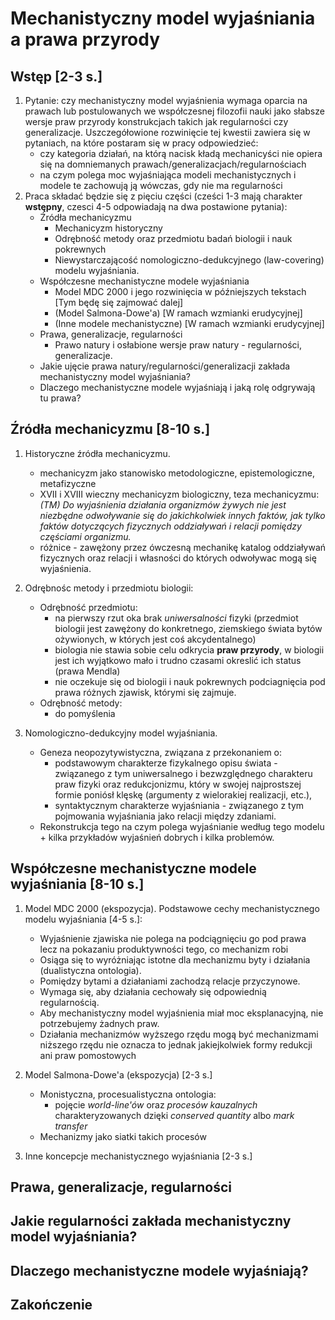 # Mechanistyczny model wyjaśniania a prawa przyrody

## Wstęp [2-3 s.]

1. Pytanie: czy mechanistyczny model wyjaśnienia wymaga oparcia na prawach lub
   postulowanych we współczesnej filozofii nauki jako słabsze wersje praw
   przyrody konstrukcjach takich jak regularności czy generalizacje.
   Uszczegółowione rozwinięcie tej kwestii zawiera się w pytaniach, na które
   postaram się w pracy odpowiedzieć:
    * czy kategoria działań, na którą nacisk kładą mechanicyści nie opiera się
      na domniemanych prawach/generalizacjach/regularnościach
    * na czym polega moc wyjaśniająca modeli mechanistycznych i modele te
      zachowują ją wówczas, gdy nie ma regularności
2. Praca składać będzie się z pięciu części (cześci 1-3 mają charakter
   **wstępny**, czesci 4-5 odpowiadają na dwa postawione pytania):
    * Źródła mechanicyzmu
        - Mechanicyzm historyczny
        - Odrębność metody oraz przedmiotu badań biologii i nauk pokrewnych
        - Niewystarczającość nomologiczno-dedukcyjnego (law-covering) modelu
          wyjaśniania.
    * Współczesne mechanistyczne modele wyjaśniania
        - Model MDC 2000 i jego rozwinięcia w późniejszych tekstach [Tym będę
          się zajmować dalej]
        - (Model Salmona-Dowe'a) [W ramach wzmianki erudycyjnej]
        - (Inne modele mechanistyczne) [W ramach wzmianki erudycyjnej]
    * Prawa, generalizacje, regularności
        - Prawo natury i osłabione wersje praw natury - regularności,
          generalizacje.
    * Jakie ujęcie prawa natury/regularności/generalizacji zakłada
      mechanistyczny model wyjaśniania?
    * Dlaczego mechanistyczne modele wyjaśniają i jaką rolę odgrywają tu prawa?

## Źródła mechanicyzmu [8-10 s.]

1. Historyczne źródła mechanicyzmu.
    * mechanicyzm jako stanowisko metodologiczne, epistemologiczne,
      metafizyczne
    * XVII i XVIII wieczny mechanicyzm biologiczny, teza mechanicyzmu: *(TM) Do
      wyjaśnienia działania organizmów żywych nie jest niezbędne odwoływanie
      się do jakichkolwiek innych faktów, jak tylko faktów dotyczących
      fizycznych oddziaływań i relacji pomiędzy częściami organizmu.*
    * różnice - zawężony przez ówczesną mechanikę katalog oddziaływań
      fizycznych oraz relacji i własności do których odwoływac mogą się
      wyjaśnienia.

2. Odrębnośc metody i przedmiotu biologii:
    * Odrębność przedmiotu:
        - na pierwszy rzut oka brak *uniwersalności* fizyki (przedmiot biologii
          jest zawężony do konkretnego, ziemskiego świata bytów ożywionych, w
          których jest coś akcydentalnego)
        - biologia nie stawia sobie celu odkrycia __praw przyrody__, w biologii
          jest ich wyjątkowo mało i trudno czasami okreslić ich status (prawa
          Mendla)
        - nie oczekuje się od biologii i nauk pokrewnych podciagnięcia pod
          prawa różnych zjawisk, którymi się zajmuje.
    * Odrębność metody:
        - do pomyślenia
3. Nomologiczno-dedukcyjny model wyjaśniania.
    * Geneza neopozytywistyczna, związana z przekonaniem o:
        * podstawowym charakterze fizykalnego opisu świata - związanego z tym
          uniwersalnego i bezwzględnego charakteru praw fizyki oraz
          redukcjonizmu, który w swojej najprostszej formie poniósł klęskę
          (argumenty z wielorakiej realizacji, etc.),
        * syntaktycznym charakterze wyjaśniania - związanego z tym pojmowania
          wyjaśniania jako relacji między zdaniami.
    * Rekonstrukcja tego na czym polega wyjaśnianie według tego modelu + kilka przykładów wyjaśnień dobrych i kilka problemów.

## Współczesne mechanistyczne modele wyjaśniania [8-10 s.]

1. Model MDC 2000 (ekspozycja). Podstawowe cechy mechanistycznego modelu wyjaśniania [4-5 s.]:
    *  Wyjaśnienie zjawiska nie polega na podciągnięciu go pod prawa lecz na
       pokazaniu produktywności tego, co mechanizm robi
    *  Osiąga się to wyróżniając istotne dla mechanizmu byty i działania
       (dualistyczna ontologia).
    *  Pomiędzy bytami a działaniami zachodzą relacje przyczynowe.
    *  Wymaga się, aby działania cechowały się odpowiednią regularnością.
    *  Aby mechanistyczny model wyjaśnienia miał moc eksplanacyjną, nie
       potrzebujemy żadnych praw.
    *  Działania mechanizmów wyższego rzędu mogą być mechanizmami niższego
       rzędu nie oznacza to jednak jakiejkolwiek formy redukcji ani praw
       pomostowych

2. Model Salmona-Dowe'a (ekspozycja) [2-3 s.]
    * Monistyczna, procesualistyczna ontologia:
        - pojęcie *world-line'ów* oraz *procesów kauzalnych* charakteryzowanych dzięki *conserved quantity* albo *mark transfer*
    * Mechanizmy jako siatki takich procesów

3. Inne koncepcje mechanistycznego wyjaśniania [2-3 s.]

## Prawa, generalizacje, regularności

## Jakie regularności zakłada mechanistyczny model wyjaśniania?

## Dlaczego mechanistyczne modele wyjaśniają?

## Zakończenie